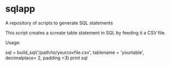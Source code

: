 sqlapp
======

A repository of scripts to generate SQL statements

This script creates a screate table statement in SQL by feeding it  a CSV file.  

Usage:

sql = build_sql('/path/to/yourcsvfile.csv', tablename = 'yourtable', decimalplace= 2, padding =3)
print sql

